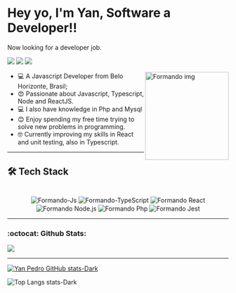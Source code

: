 <h1 align="left"> 
 Hey yo, I'm Yan, <strong>Software a Developer!!</strong>
</h1>

<p align="left">
  <p>Now looking for a developer job.</p>
  <a href="https://wa.me/+5531994045385?text=Ol%C3%A1%20Yan,%20gostaria%20de%20conversar%20com%20voc%C3%A" alt="Whatsapp">
  <img src="https://img.shields.io/badge/WhatsApp-25D366?style=for-the-badge&logo=whatsapp&logoColor=white" /></a>
  
  <a href="leitebr14@gmail.com" alt="Gmail">
  <img src="https://img.shields.io/badge/Gmail-D14836?style=for-the-badge&logo=gmail&logoColor=white" /></a>

  <a href="www.linkedin.com/in/yanpedro18" alt="Linkedin">
  <img src="https://img.shields.io/badge/LinkedIn-0077B5?style=for-the-badge&logo=linkedin&logoColor=white" /></a>

</p>  

 <ul align="left"> 
   <img src="https://media.giphy.com/media/v1.Y2lkPTc5MGI3NjExam9pMGdqZXFmY3BjMGdsY3EzN3JrMXA1dWl3YmR1ZzBweXBwNXJneSZlcD12MV9pbnRlcm5hbF9naWZfYnlfaWQmY3Q9Zw/lJNoBCvQYp7nq/giphy.gif" height="200" width="190" align="right" alt="Formando img"/>
  <li>💻 A Javascript Developer from Belo Horizonte, Brasil;</li>
  <li>😍 Passionate about Javascript, Typescript, Node and ReactJS.</li>
  <li>💻 I also have knowledge in Php and Mysql</li>
  <li>😊 Enjoy spending my free time trying to solve new problems in programming.</li>
  <li>🤓 Currently improving my skills in React and unit testing, also in Typescript.</li>
  
 </ul>
 
 <hr>
 
<h2 align="left">
  🛠 Tech Stack 
</h2>

<div align="center">
<div style="display: inline_block"><br>
  <img align="center" alt="Formando-Js"  src="https://img.shields.io/badge/JavaScript-323330?style=for-the-badge&logo=javascript&logoColor=F7DF1E">
  <img align="center" alt="Formando-TypeScript"  src="https://img.shields.io/badge/TypeScript-007ACC?style=for-the-badge&logo=typescript&logoColor=white">
  <img align="center" alt="Formando React"  src="https://img.shields.io/badge/React-20232A?style=for-the-badge&logo=react&logoColor=61DAFB">
  <img align="center" alt="Formando Node.js"  src="https://img.shields.io/badge/Node.js-43853D?style=for-the-badge&logo=node.js&logoColor=white">
  <img align="center" alt="Formando Php"  src="https://img.shields.io/badge/PHP-777BB4?style=for-the-badge&logo=php&logoColor=white">
  <img align="center" alt="Formando Jest" src="https://img.shields.io/badge/Jest-323330?style=for-the-badge&logo=Jest&logoColor=white">
</div>
 
 <hr>

 </div>
 <h3 align="left">
  :octocat: Github Stats:
</h3>
<a href="https://hits.seeyoufarm.com"><img src="https://hits.seeyoufarm.com/api/count/incr/badge.svg?url=https%3A%2F%2Fgithub.com%2Fgjbae1212%2Fhit-counter&count_bg=%23202120&title_bg=%23F82440&icon=&icon_color=%23E7E7E7&title=visits&edge_flat=false"/></a>
 <hr>

 [![Yan Pedro GitHub stats-Dark](https://github-readme-stats.vercel.app/api?username=anuraghazra&show_icons=true&theme=dark#gh-dark-mode-only)](https://github.com/YanPedro18/github-readme-stats#gh-dark-mode-only)
 
![Top Langs stats-Dark](https://github-readme-stats.vercel.app/api/top-langs/?username=YanPedro18&layout=compact)
 

